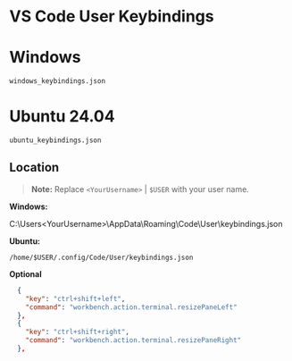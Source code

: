 # VS Code User Keybindings

# Windows

`windows_keybindings.json`

# Ubuntu 24.04

`ubuntu_keybindings.json`

## Location

> **Note:** Replace `<YourUsername>` | `$USER` with your user name.

**Windows:**

C:\Users\<YourUsername>\AppData\Roaming\Code\User\keybindings.json

**Ubuntu:**

`/home/$USER/.config/Code/User/keybindings.json`

**Optional**

```json
  {
    "key": "ctrl+shift+left",
    "command": "workbench.action.terminal.resizePaneLeft"
  },
  {
    "key": "ctrl+shift+right",
    "command": "workbench.action.terminal.resizePaneRight"
  },
```
